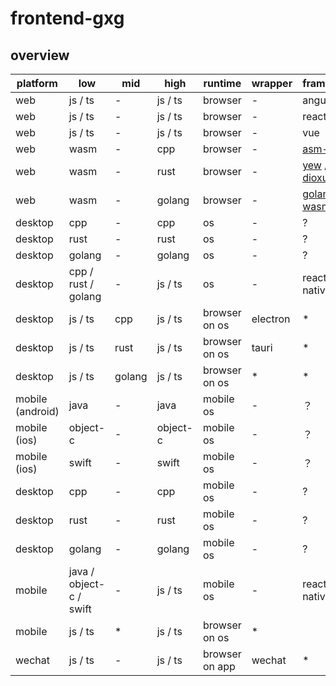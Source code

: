 # frontend-gxg

## overview

| platform         | low                     | mid    | high        | runtime        | wrapper  | framework    |
|------------------|-------------------------|--------|-------------|----------------|----------|--------------|
| web              | js / ts                 | -      | js / ts     | browser        | -        | angular      |
| web              | js / ts                 | -      | js / ts     | browser        | -        | react        |
| web              | js / ts                 | -      | js / ts     | browser        | -        | vue          |
| web              | wasm                    | -      | cpp         | browser        | -        | [asm-dom](https://github.com/mbasso/asm-dom) |
| web              | wasm                    | -      | rust        | browser        | -        | [yew](https://github.com/yewstack/yew) / [dioxus](https://github.com/DioxusLabs/dioxus) |
| web              | wasm                    | -      | golang      | browser        | -        | [golang wasm wiki](https://github.com/golang/go/wiki/WebAssembly) |
| desktop          | cpp                     | -      | cpp         | os             | -        | ?            |
| desktop          | rust                    | -      | rust        | os             | -        | ?            |
| desktop          | golang                  | -      | golang      | os             | -        | ?            |
| desktop          | cpp / rust / golang     | -      | js / ts     | os             | -        | react-native |
| desktop          | js / ts                 | cpp    | js / ts     | browser on os  | electron | *            |
| desktop          | js / ts                 | rust   | js / ts     | browser on os  | tauri    | *            |
| desktop          | js / ts                 | golang | js / ts     | browser on os  | *        | *            |
| mobile (android) | java                    | -      | java        | mobile os      | -        | ？           |
| mobile (ios)     | object-c                | -      | object-c    | mobile os      | -        | ？           |
| mobile (ios)     | swift                   | -      | swift       | mobile os      | -        | ？           |
| desktop          | cpp                     | -      | cpp         | mobile os      | -        | ?            |
| desktop          | rust                    | -      | rust        | mobile os      | -        | ?            |
| desktop          | golang                  | -      | golang      | mobile os      | -        | ?            |
| mobile           | java / object-c / swift | -      | js / ts     | mobile os      | -        | react-native |
| mobile           | js / ts                 | *      | js / ts     | browser on os  | *        |              |
| wechat           | js / ts                 | -      | js / ts     | browser on app | wechat   | *            |
